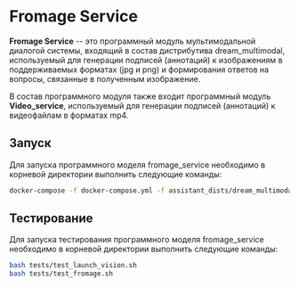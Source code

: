 # Fromage Service
**Fromage Service** -- это программный модуль мультимодальной диалогой системы, входящий в состав дистрибутива dream_multimodal, используемый для генерации подписей (аннотаций) к изображениям в поддерживаемых форматах (jpg и png) и формирования ответов на вопросы, связанные в полученным изображение.

В состав программного модуля также входит программный модуль **Video_service**, используемый для генерации подписей (аннотаций) к видеофайлам в форматах mp4.

<!-- Список и функкциональность основных файлов -->

## Запуск 
Для запуска программного моделя fromage_service необходимо в корневой директории выполнить следующие команды:
```sh
docker-compose -f docker-compose.yml -f assistant_dists/dream_multimodal/docker-compose.override.yml -f assistant_dists/dream_multimodal/dev.yml -f assistant_dists/dream_multimodal/proxy.yml up --build fromage
```

## Тестирование

Для запуска тестирования программного моделя fromage_service необходимо в корневой директории выполнить следующие команды:

```sh
bash tests/test_launch_vision.sh
bash tests/test_fromage.sh
```
